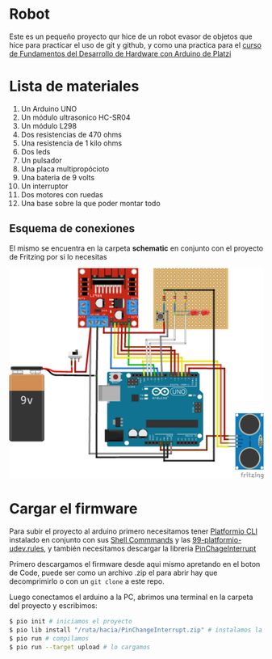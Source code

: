 # Robot
Este es un pequeño proyecto qur hice de un robot evasor de objetos que hice para practicar el uso de git y github, y como una practica para el [curso de Fundamentos del Desarrollo de Hardware con Arduino de Platzi](https://platzi.com/cursos/fundamentos-arduino/)

# Lista de materiales

1. Un Arduino UNO
2. Un módulo ultrasonico HC-SR04
3. Un módulo L298
4. Dos resistencias de 470 ohms
5. Una resistencia de 1 kilo ohms
6. Dos leds
7. Un pulsador
8. Una placa multipropócioto
9. Una bateria de 9 volts
10. Un interruptor
11. Dos motores con ruedas
12. Una base sobre la que poder montar todo

## Esquema de conexiones

El mismo se encuentra en la carpeta **schematic** en conjunto con el proyecto de Fritzing por si lo necesitas

![](schematic/Schematic.png)

# Cargar el firmware

Para subir el proyecto al arduino primero necesitamos tener [Platformio CLI](https://docs.platformio.org/en/latest/core/index.html) instalado en conjunto con sus [Shell Commmands](https://docs.platformio.org/en/latest/core/installation/shell-commands.html) y las [99-platformio-udev.rules](https://docs.platformio.org/en/latest/core/installation/udev-rules.html), y también necesitamos descargar la libreria [PinChageInterrupt](https://github.com/NicoHood/PinChangeInterrupt)

Primero descargamos el firmware desde aqui mismo apretando en el boton de Code, puede ser como un archivo .zip el para abrir hay que decomprimirlo o con un `git clone` a este repo.

Luego conectamos el arduino a la PC, abrimos una terminal en la carpeta del proyecto y escribimos:

```bash
$ pio init # iniciamos el proyecto
$ pio lib install "/ruta/hacia/PinChangeInterrupt.zip" # instalamos la librería
$ pio run # compilamos
$ pio run --target upload # lo cargamos
```

